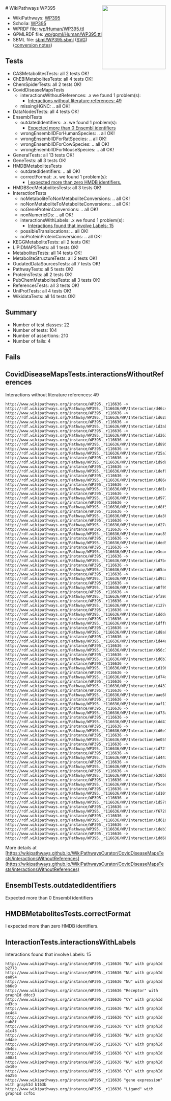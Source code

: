 <img style="float: right; width: 200px" src="../logo.png" />
# WikiPathways WP395

* WikiPathways: [WP395](https://identifiers.org/wikipathways:WP395)
* Scholia: [WP395](https://scholia.toolforge.org/wikipathways/WP395)
* WPRDF file: [wp/Human/WP395.ttl](../wp/Human/WP395.ttl)
* GPMLRDF file: [wp/gpml/Human/WP395.ttl](../wp/gpml/Human/WP395.ttl)
* SBML file: [sbml/WP395.sbml](../sbml/WP395.sbml) ([SVG](../sbml/WP395.svg)) ([conversion notes](../sbml/WP395.txt))

## Tests
* CASMetabolitesTests: all 2 tests OK!
* ChEBIMetabolitesTests: all 4 tests OK!
* ChemSpiderTests: all 2 tests OK!
* CovidDiseaseMapsTests
    * interactionsWithoutReferences: .x we found 1 problem(s):
        * [Interactions without literature references: 49](#9701cd47)
    * missingHGNC: .. all OK!
* DataNodesTests: all 4 tests OK!
* EnsemblTests
    * outdatedIdentifiers: .x. we found 1 problem(s):
        * [Expected more than 0 Ensembl identifiers](#f44398b7)
    * wrongEnsemblIDForHumanSpecies: .. all OK!
    * wrongEnsemblIDForRatSpecies: .. all OK!
    * wrongEnsemblIDForCowSpecies: .. all OK!
    * wrongEnsemblIDForMouseSpecies: .. all OK!
* GeneralTests: all 13 tests OK!
* GeneTests: all 3 tests OK!
* HMDBMetabolitesTests
    * outdatedIdentifiers: .. all OK!
    * correctFormat: .x. we found 1 problem(s):
        * [I expected more than zero HMDB identifiers.](#ad154c1e)
* HMDBSecMetabolitesTests: all 3 tests OK!
* InteractionTests
    * noMetaboliteToNonMetaboliteConversions: .. all OK!
    * noNonMetaboliteToMetaboliteConversions: .. all OK!
    * noGeneProteinConversions: .. all OK!
    * nonNumericIDs: .. all OK!
    * interactionsWithLabels: .x we found 1 problem(s):
        * [Interactions found that involve Labels: 15](#fe97a8bd)
    * possibleTranslocations: .. all OK!
    * noProteinProteinConversions: .. all OK!
* KEGGMetaboliteTests: all 2 tests OK!
* LIPIDMAPSTests: all 1 tests OK!
* MetabolitesTests: all 14 tests OK!
* MetaboliteStructureTests: all 2 tests OK!
* OudatedDataSourcesTests: all 7 tests OK!
* PathwayTests: all 5 tests OK!
* ProteinsTests: all 2 tests OK!
* PubChemMetabolitesTests: all 3 tests OK!
* ReferencesTests: all 3 tests OK!
* UniProtTests: all 4 tests OK!
* WikidataTests: all 14 tests OK!


## Summary

* Number of test classes: 22
* Number of tests: 104
* Number of assertions: 210
* Number of fails: 4

## Fails

<a name="9701cd47" />

## CovidDiseaseMapsTests.interactionsWithoutReferences

Interactions without literature references: 49
```
http://www.wikipathways.org/instance/WP395._r116636 -> http://rdf.wikipathways.org/Pathway/WP395._r116636/WP/Interaction/d46c4
http://www.wikipathways.org/instance/WP395._r116636 -> http://rdf.wikipathways.org/Pathway/WP395._r116636/WP/Interaction/id62ad32b3
http://www.wikipathways.org/instance/WP395._r116636 -> http://rdf.wikipathways.org/Pathway/WP395._r116636/WP/Interaction/id3abdca66
http://www.wikipathways.org/instance/WP395._r116636 -> http://rdf.wikipathways.org/Pathway/WP395._r116636/WP/Interaction/id26340b28
http://www.wikipathways.org/instance/WP395._r116636 -> http://rdf.wikipathways.org/Pathway/WP395._r116636/WP/Interaction/id8951380b
http://www.wikipathways.org/instance/WP395._r116636 -> http://rdf.wikipathways.org/Pathway/WP395._r116636/WP/Interaction/f25a7
http://www.wikipathways.org/instance/WP395._r116636 -> http://rdf.wikipathways.org/Pathway/WP395._r116636/WP/Interaction/id9d8edfbd
http://www.wikipathways.org/instance/WP395._r116636 -> http://rdf.wikipathways.org/Pathway/WP395._r116636/WP/Interaction/idef97440
http://www.wikipathways.org/instance/WP395._r116636 -> http://rdf.wikipathways.org/Pathway/WP395._r116636/WP/Interaction/id86e77979
http://www.wikipathways.org/instance/WP395._r116636 -> http://rdf.wikipathways.org/Pathway/WP395._r116636/WP/Interaction/idd1e06062
http://www.wikipathways.org/instance/WP395._r116636 -> http://rdf.wikipathways.org/Pathway/WP395._r116636/WP/Interaction/id977d319
http://www.wikipathways.org/instance/WP395._r116636 -> http://rdf.wikipathways.org/Pathway/WP395._r116636/WP/Interaction/id8f5f3003
http://www.wikipathways.org/instance/WP395._r116636 -> http://rdf.wikipathways.org/Pathway/WP395._r116636/WP/Interaction/ida369e3ea
http://www.wikipathways.org/instance/WP395._r116636 -> http://rdf.wikipathways.org/Pathway/WP395._r116636/WP/Interaction/id27acfdf0
http://www.wikipathways.org/instance/WP395._r116636 -> http://rdf.wikipathways.org/Pathway/WP395._r116636/WP/Interaction/cac85
http://www.wikipathways.org/instance/WP395._r116636 -> http://rdf.wikipathways.org/Pathway/WP395._r116636/WP/Interaction/ided95e4e7
http://www.wikipathways.org/instance/WP395._r116636 -> http://rdf.wikipathways.org/Pathway/WP395._r116636/WP/Interaction/e3eae
http://www.wikipathways.org/instance/WP395._r116636 -> http://rdf.wikipathways.org/Pathway/WP395._r116636/WP/Interaction/id7b49a933
http://www.wikipathways.org/instance/WP395._r116636 -> http://rdf.wikipathways.org/Pathway/WP395._r116636/WP/Interaction/a65ac
http://www.wikipathways.org/instance/WP395._r116636 -> http://rdf.wikipathways.org/Pathway/WP395._r116636/WP/Interaction/id9ca6acf0
http://www.wikipathways.org/instance/WP395._r116636 -> http://rdf.wikipathways.org/Pathway/WP395._r116636/WP/Interaction/a0f95
http://www.wikipathways.org/instance/WP395._r116636 -> http://rdf.wikipathways.org/Pathway/WP395._r116636/WP/Interaction/bfa9a
http://www.wikipathways.org/instance/WP395._r116636 -> http://rdf.wikipathways.org/Pathway/WP395._r116636/WP/Interaction/c127e
http://www.wikipathways.org/instance/WP395._r116636 -> http://rdf.wikipathways.org/Pathway/WP395._r116636/WP/Interaction/idddc6d123
http://www.wikipathways.org/instance/WP395._r116636 -> http://rdf.wikipathways.org/Pathway/WP395._r116636/WP/Interaction/idff6d2b16
http://www.wikipathways.org/instance/WP395._r116636 -> http://rdf.wikipathways.org/Pathway/WP395._r116636/WP/Interaction/id8a9daf14
http://www.wikipathways.org/instance/WP395._r116636 -> http://rdf.wikipathways.org/Pathway/WP395._r116636/WP/Interaction/id44ab1ab8
http://www.wikipathways.org/instance/WP395._r116636 -> http://rdf.wikipathways.org/Pathway/WP395._r116636/WP/Interaction/b56c7
http://www.wikipathways.org/instance/WP395._r116636 -> http://rdf.wikipathways.org/Pathway/WP395._r116636/WP/Interaction/id6b77d5
http://www.wikipathways.org/instance/WP395._r116636 -> http://rdf.wikipathways.org/Pathway/WP395._r116636/WP/Interaction/id1964598e
http://www.wikipathways.org/instance/WP395._r116636 -> http://rdf.wikipathways.org/Pathway/WP395._r116636/WP/Interaction/id74d2a50b
http://www.wikipathways.org/instance/WP395._r116636 -> http://rdf.wikipathways.org/Pathway/WP395._r116636/WP/Interaction/id4378d3e0
http://www.wikipathways.org/instance/WP395._r116636 -> http://rdf.wikipathways.org/Pathway/WP395._r116636/WP/Interaction/aae68
http://www.wikipathways.org/instance/WP395._r116636 -> http://rdf.wikipathways.org/Pathway/WP395._r116636/WP/Interaction/aaf11
http://www.wikipathways.org/instance/WP395._r116636 -> http://rdf.wikipathways.org/Pathway/WP395._r116636/WP/Interaction/id73a1adc0
http://www.wikipathways.org/instance/WP395._r116636 -> http://rdf.wikipathways.org/Pathway/WP395._r116636/WP/Interaction/idd414efec
http://www.wikipathways.org/instance/WP395._r116636 -> http://rdf.wikipathways.org/Pathway/WP395._r116636/WP/Interaction/id6e1e3bbe
http://www.wikipathways.org/instance/WP395._r116636 -> http://rdf.wikipathways.org/Pathway/WP395._r116636/WP/Interaction/be055
http://www.wikipathways.org/instance/WP395._r116636 -> http://rdf.wikipathways.org/Pathway/WP395._r116636/WP/Interaction/id72fbc61
http://www.wikipathways.org/instance/WP395._r116636 -> http://rdf.wikipathways.org/Pathway/WP395._r116636/WP/Interaction/id443af156
http://www.wikipathways.org/instance/WP395._r116636 -> http://rdf.wikipathways.org/Pathway/WP395._r116636/WP/Interaction/fe29c
http://www.wikipathways.org/instance/WP395._r116636 -> http://rdf.wikipathways.org/Pathway/WP395._r116636/WP/Interaction/b30bb
http://www.wikipathways.org/instance/WP395._r116636 -> http://rdf.wikipathways.org/Pathway/WP395._r116636/WP/Interaction/f5ced
http://www.wikipathways.org/instance/WP395._r116636 -> http://rdf.wikipathways.org/Pathway/WP395._r116636/WP/Interaction/id10f0506d
http://www.wikipathways.org/instance/WP395._r116636 -> http://rdf.wikipathways.org/Pathway/WP395._r116636/WP/Interaction/id570eaaec
http://www.wikipathways.org/instance/WP395._r116636 -> http://rdf.wikipathways.org/Pathway/WP395._r116636/WP/Interaction/f6729
http://www.wikipathways.org/instance/WP395._r116636 -> http://rdf.wikipathways.org/Pathway/WP395._r116636/WP/Interaction/id61627742
http://www.wikipathways.org/instance/WP395._r116636 -> http://rdf.wikipathways.org/Pathway/WP395._r116636/WP/Interaction/ideb3f0831
http://www.wikipathways.org/instance/WP395._r116636 -> http://rdf.wikipathways.org/Pathway/WP395._r116636/WP/Interaction/idd68689f3
```

More details at [https://wikipathways.github.io/WikiPathwaysCurator/CovidDiseaseMapsTests/interactionsWithoutReferences](https://wikipathways.github.io/WikiPathwaysCurator/CovidDiseaseMapsTests/interactionsWithoutReferences)

<a name="f44398b7" />

## EnsemblTests.outdatedIdentifiers

Expected more than 0 Ensembl identifiers
<a name="ad154c1e" />

## HMDBMetabolitesTests.correctFormat

I expected more than zero HMDB identifiers.
<a name="fe97a8bd" />

## InteractionTests.interactionsWithLabels

Interactions found that involve Labels: 15
```
http://www.wikipathways.org/instance/WP395._r116636 "NU" with graphId b2773
http://www.wikipathways.org/instance/WP395._r116636 "NU" with graphId ea894
http://www.wikipathways.org/instance/WP395._r116636 "NU" with graphId bb6e9
http://www.wikipathways.org/instance/WP395._r116636 "Receptor" with graphId ddcc3
http://www.wikipathways.org/instance/WP395._r116636 "CY" with graphId ed3cb
http://www.wikipathways.org/instance/WP395._r116636 "NU" with graphId ac4d4
http://www.wikipathways.org/instance/WP395._r116636 "CY" with graphId eab8f
http://www.wikipathways.org/instance/WP395._r116636 "CY" with graphId a1c45
http://www.wikipathways.org/instance/WP395._r116636 "NU" with graphId ad4ae
http://www.wikipathways.org/instance/WP395._r116636 "CY" with graphId db4dc
http://www.wikipathways.org/instance/WP395._r116636 "CY" with graphId a08a1
http://www.wikipathways.org/instance/WP395._r116636 "NU" with graphId de10e
http://www.wikipathways.org/instance/WP395._r116636 "CY" with graphId ea256
http://www.wikipathways.org/instance/WP395._r116636 "gene expression" with graphId b163b
http://www.wikipathways.org/instance/WP395._r116636 "Ligand" with graphId ccfb1
```

